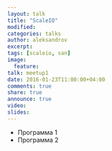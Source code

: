 ```yaml
---
layout: talk
title: "ScaleIO"
modified:
categories: talks
author: aleksandrov
excerpt:
tags: [scaleio, san]
image:
  feature:
talk: meetup1
date: 2016-01-23T11:00:00+04:00
comments: true
share: true
announce: true
video:
slides: 
---
```


* Программа 1
* Программа 2
